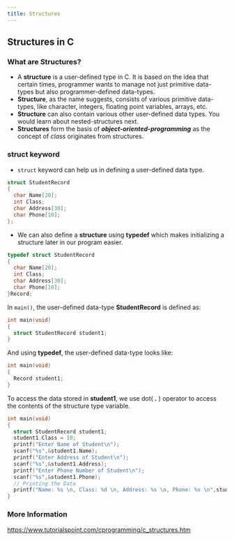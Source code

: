 ```yaml
---
title: Structures
---
```

## Structures in C

### What are Structures?
* A **structure** is a user-defined type in C. It is based on the idea that certain times, programmer wants to manage not just primitive data-types but also programmer-defined data-types.
* **Structure**, as the name suggests, consists of various primitive data-types, like character, integers, floating point variables, arrays, etc.
* **Structure** can also contain various other user-defined data types. You would learn about nested-structures next.
* **Structures** form the basis of **_object-oriented-programming_** as the concept of *class* originates from structures.
### struct keyword
* `struct` keyword can help us in defining a user-defined data type.
```C
struct StudentRecord
{
  char Name[20];
  int Class;
  char Address[30];
  char Phone[10];
};
```
* We can also define a **structure** using **typedef** which makes initializing a structure later in our program easier.
```C
typedef struct StudentRecord
{
  char Name[20];
  int Class;
  char Address[30];
  char Phone[10];
}Record;
```
In `main()`, the user-defined data-type **StudentRecord** is defined as:
```C
int main(void)
{
  struct StudentRecord student1;
}
```
And using **typedef**, the user-defined data-type looks like:
```C
int main(void)
{
  Record student1;
}
```
To access the data stored in **student1**, we use dot( **.** ) operator to access the contents of the structure type variable.
```C
int main(void)
{
  struct StudentRecord student1;
  student1.Class = 10;
  printf("Enter Name of Student\n");
  scanf("%s",&student1.Name);
  printf("Enter Address of Student\n");
  scanf("%s",&student1.Address);
  printf("Enter Phone Number of Student\n");
  scanf("%s",&student1.Phone);
  // Printing the Data
  printf("Name: %s \n, Class: %d \n, Address: %s \n, Phone: %s \n",student1.Name, student1.Class, student1.Address, student1.Phone);
}
```
### More Information  
https://www.tutorialspoint.com/cprogramming/c_structures.htm
